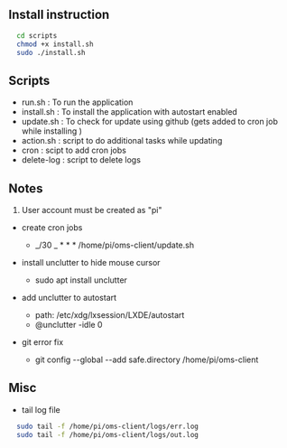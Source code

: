 ## Install instruction

```bash
  cd scripts
  chmod +x install.sh
  sudo ./install.sh
```

## Scripts

- run.sh : To run the application
- install.sh : To install the application with autostart enabled
- update.sh : To check for update using github (gets added to cron job while installing )
- action.sh : script to do additional tasks while updating
- cron : scipt to add cron jobs
- delete-log : script to delete logs

## Notes

1. User account must be created as "pi"

- create cron jobs

  - _/30 _ \* \* \* /home/pi/oms-client/update.sh

- install unclutter to hide mouse cursor

  - sudo apt install unclutter

- add unclutter to autostart

  - path: /etc/xdg/lxsession/LXDE/autostart
  - @unclutter -idle 0

- git error fix
  - git config --global --add safe.directory /home/pi/oms-client

## Misc

- tail log file

```bash
  sudo tail -f /home/pi/oms-client/logs/err.log
  sudo tail -f /home/pi/oms-client/logs/out.log
```
